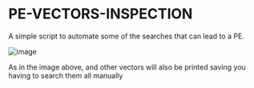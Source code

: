 # PE-VECTORS-INSPECTION


A simple script to automate some of the searches that can lead to a PE.

![image](https://user-images.githubusercontent.com/99764742/196047921-a42db1db-3ad3-4cb0-ad6e-2120494729ae.png)


As in the image above, and other vectors will also be printed saving you having to search them all manually
